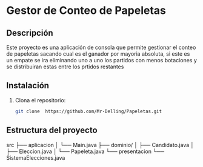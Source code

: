 # Gestor de Conteo de Papeletas

## Descripción
Este proyecto es una aplicación de consola que permite gestionar el conteo de papeletas sacando cual es el ganador por mayoria absoluta, si este es un empate se ira eliminando uno a uno los partidos con menos botaciones y se distribuiran estas entre los prtidos restantes
## Instalación
1. Clona el repositorio:
   ```bash
   git clone  https://github.com/Mr-Delling/Papeletas.git

## Estructura del proyecto
src
├── aplicacion
│   └── Main.java
├── dominio/
│   ├── Candidato.java
│   ├── Eleccion.java
│   └── Papeleta.java
└── presentacion
    └── SistemaElecciones.java
